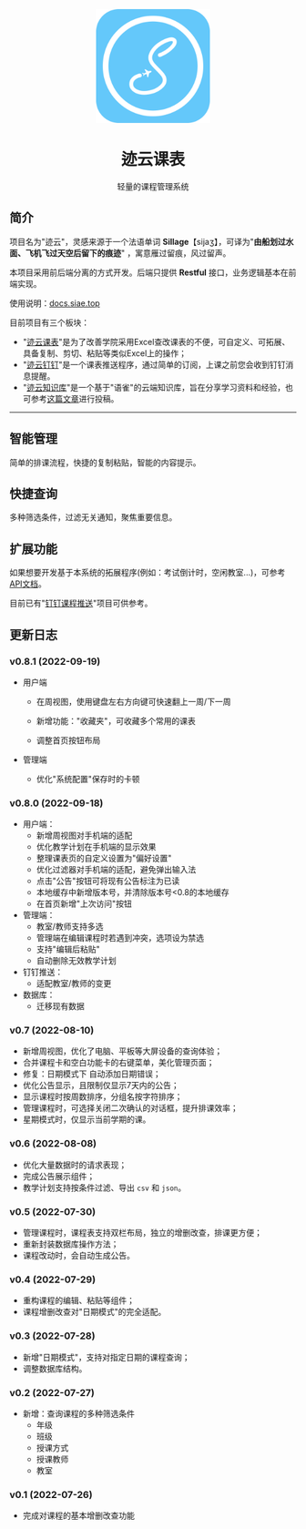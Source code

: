 <p align="center">
 <img src="https://raw.githubusercontent.com/laorange/sillage-docs/master/docs/.vuepress/public/images/sillage.png" width="200" height="200" alt="sillage">
</p>

<h1 align="center">迹云课表</h1>

<p align="center">轻量的课程管理系统</p>

## 简介

项目名为"迹云"，灵感来源于一个法语单词 **Sillage**【sijaʒ】，可译为"**由船划过水面、飞机飞过天空后留下的痕迹**" ，寓意雁过留痕，风过留声。

本项目采用前后端分离的方式开发。后端只提供 **Restful** 接口，业务逻辑基本在前端实现。

使用说明：[docs.siae.top](http://docs.siae.top)



目前项目有三个板块：

- "[迹云课表](https://www.yuque.com/laorange/sillage/documentation)"是为了改善学院采用Excel查改课表的不便，可自定义、可拓展、具备复制、剪切、粘贴等类似Excel上的操作；
- "[迹云钉钉](https://www.yuque.com/laorange/sillage/dingtalk-subscribe)"是一个课表推送程序，通过简单的订阅，上课之前您会收到钉钉消息提醒。
- "[迹云知识库](https://www.yuque.com/laorange/sillage/)"是一个基于"语雀"的云端知识库，旨在分享学习资料和经验，也可参考[这篇文章](https://www.yuque.com/laorange/sillage/contribute/)进行投稿。



---

## 智能管理

简单的排课流程，快捷的复制粘贴，智能的内容提示。

## 快捷查询

多种筛选条件，过滤无关通知，聚焦重要信息。

## 扩展功能

如果想要开发基于本系统的拓展程序(例如：考试倒计时，空闲教室...)，可参考[API文档](https://www.apifox.cn/apidoc/shared-07310e33-9848-415d-9d08-84ad050290c3/)。

目前已有"[钉钉课程推送](https://github.com/laorange/sillage-dingtalk)"项目可供参考。



## 更新日志

### v0.8.1 (2022-09-19)

+ 用户端

  + 在周视图，使用键盘左右方向键可快速翻上一周/下一周

  + 新增功能："收藏夹"，可收藏多个常用的课表

  + 调整首页按钮布局

+ 管理端

  + 优化"系统配置"保存时的卡顿



### v0.8.0 (2022-09-18)

- 用户端：
  - 新增周视图对手机端的适配
  - 优化教学计划在手机端的显示效果
  - 整理课表页的自定义设置为"偏好设置"
  - 优化过滤器对手机端的适配，避免弹出输入法
  - 点击"公告"按钮可将现有公告标注为已读
  - 本地缓存中新增版本号，并清除版本号<0.8的本地缓存
  - 在首页新增"上次访问"按钮
- 管理端：
  - 教室/教师支持多选
  - 管理端在编辑课程时若遇到冲突，选项设为禁选
  - 支持"编辑后粘贴"
  - 自动删除无效教学计划
- 钉钉推送：
  - 适配教室/教师的变更
- 数据库：
  - 迁移现有数据



### v0.7 (2022-08-10)

+ 新增周视图，优化了电脑、平板等大屏设备的查询体验；
+ 合并课程卡和空白功能卡的右键菜单，美化管理页面；
+ 修复：日期模式下 自动添加日期错误；
+ 优化公告显示，且限制仅显示7天内的公告；
+ 显示课程时按周数排序，分组名按字符排序；
+ 管理课程时，可选择关闭二次确认的对话框，提升排课效率；
+ 星期模式时，仅显示当前学期的课。



### v0.6 (2022-08-08)

- 优化大量数据时的请求表现；
- 完成公告展示组件；
- 教学计划支持按条件过滤、导出 `csv` 和 `json`。



### v0.5 (2022-07-30)

- 管理课程时，课程表支持双栏布局，独立的增删改查，排课更方便；
- 重新封装数据库操作方法；
- 课程改动时，会自动生成公告。



### v0.4 (2022-07-29)

- 重构课程的编辑、粘贴等组件；
- 课程增删改查对"日期模式"的完全适配。



### v0.3 (2022-07-28)

- 新增"日期模式"，支持对指定日期的课程查询；
- 调整数据库结构。



### v0.2 (2022-07-27)

- 新增：查询课程的多种筛选条件
  - 年级
  - 班级
  - 授课方式
  - 授课教师
  - 教室



### v0.1 (2022-07-26)

+ 完成对课程的基本增删改查功能
